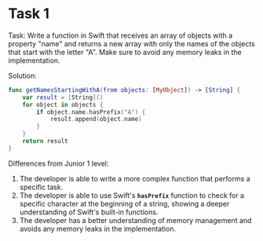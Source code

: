 # Task 1

Task: Write a function in Swift that receives an array of objects with a
property "name" and returns a new array with only the names of the objects that
start with the letter "A". Make sure to avoid any memory leaks in the
implementation.

Solution:

```swift
func getNamesStartingWithA(from objects: [MyObject]) -> [String] {
    var result = [String]()
    for object in objects {
        if object.name.hasPrefix("A") {
            result.append(object.name)
        }
    }
    return result
}
```

Differences from Junior 1 level:

1. The developer is able to write a more complex function that performs a
   specific task.
2. The developer is able to use Swift's **`hasPrefix`** function to check for a
   specific character at the beginning of a string, showing a deeper
   understanding of Swift's built-in functions.
3. The developer has a better understanding of memory management and avoids any
   memory leaks in the implementation.
